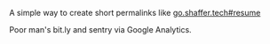 A simple way to create short permalinks like [go.shaffer.tech#resume](https://go.shaffer.tech#resume)

Poor man's bit.ly and sentry via Google Analytics.
